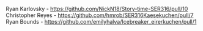 Ryan Karlovsky - https://github.com/NickN18/Story-time-SER316/pull/10
Christopher Reyes - https://github.com/hmrob/SER316Kaesekuchen/pull/7
Ryan Bounds - https://github.com/emilyhalva/Icebreaker_eirerkuchen/pull/1 

